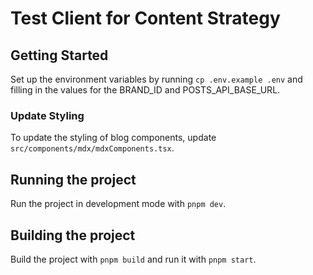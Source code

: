 # Test Client for Content Strategy

## Getting Started

Set up the environment variables by running `cp .env.example .env` and filling in the values for the BRAND_ID and POSTS_API_BASE_URL.

### Update Styling

To update the styling of blog components, update `src/components/mdx/mdxComponents.tsx`.

## Running the project

Run the project in development mode with `pnpm dev`.

## Building the project

Build the project with `pnpm build` and run it with `pnpm start`.


